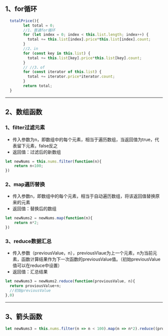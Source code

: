## 1、for循环
```js
  totalPrice(){
        let total = 0;
        //1、普通for循环
        for (let index = 0; index < this.list.length; index++) {
          total += this.list[index].price*this.list[index].count;
        }
        //2、in
        for (const key in this.list) {
          total += this.list[key].price*this.list[key].count;
        }
        // //3、of
        for (const iterator of this.list) {
          total += iterator.price*iterator.count;
        }
        return total;
  }
```

---

## 2、数组函数

### 1、filter过滤元素
* 传入参数为n，即数组中的每个元素，相当于遍历数组，当返回值为true，代表留下元素，false反之
* 返回值：过滤后的新数组
```js
let newNums = this.nums.filter(function(n){
    return n<100;
})
```

### 2、map遍历替换
* 传入参数n，即数组中的每个元素，相当于自动遍历数组，将该返回值替换原来的元素
* 返回值：替换后的数组
```js
let newNums2 = newNums.map(function(n){
    return n*2;
})
```

### 3、reduce数据汇总
* 传入参数（previousValue，n），previousVlaue为上一个元素，n为当前元素，函数计算结果作为下一次函数的previousValue值。（初始previousValue值可以在reduce中设置）
* 返回值：汇总结果
```js
let newNums3 = newNums2.reduce(function(proviousValue, n){
  return proviousValue+n;
  //初始previousValue
},0)
```
---

## 3、箭头函数

```js
let newNums3 = this.nums.filter(n => n < 100).map(n => n*2).reduce((proviousValue, n) => proviousValue+n,0);
```




